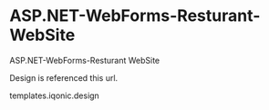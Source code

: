 # ASP.NET-WebForms-Resturant-WebSite
ASP.NET-WebForms-Resturant WebSite


Design is referenced this url.

templates.iqonic.design
